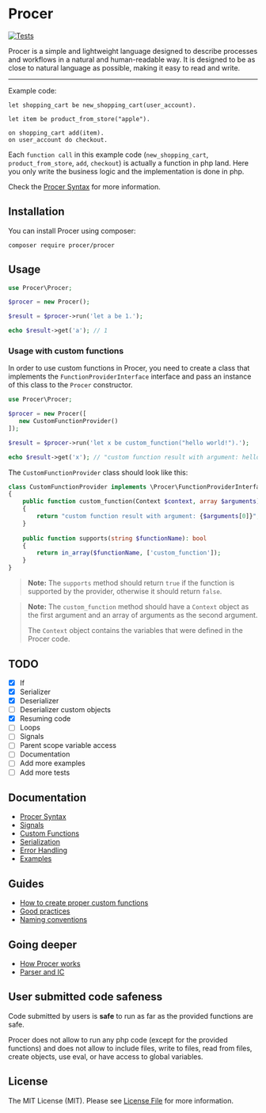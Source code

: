 # Procer

[![Tests](https://github.com/karboosx/procer/actions/workflows/tests.yml/badge.svg)](https://github.com/karboosx/procer/actions/workflows/tests.yml)

Procer is a simple and lightweight language designed to describe processes and workflows in a natural and human-readable way. 
It is designed to be as close to natural language as possible, making it easy to read and write.

----

Example code:
```
let shopping_cart be new_shopping_cart(user_account).

let item be product_from_store("apple").

on shopping_cart add(item).
on user_account do checkout.
```
Each `function call` in this example code (`new_shopping_cart`, `product_from_store`, `add`, `checkout`) is actually a function in php land. 
Here you only write the business logic and the implementation is done in php.

Check the [Procer Syntax](docs/syntax.md) for more information.

## Installation

You can install Procer using composer:

```
composer require procer/procer
```

## Usage

```php
use Procer\Procer;

$procer = new Procer();

$result = $procer->run('let a be 1.');

echo $result->get('a'); // 1
```

### Usage with custom functions
In order to use custom functions in Procer, you need to create a class that implements the `FunctionProviderInterface` interface and pass an instance of this class to the `Procer` constructor.

```php
use Procer\Procer;

$procer = new Procer([
   new CustomFunctionProvider()
]);

$result = $procer->run('let x be custom_function("hello world!").');

echo $result->get('x'); // "custom function result with argument: hello world!"
```

The `CustomFunctionProvider` class should look like this:

```php
class CustomFunctionProvider implements \Procer\FunctionProviderInterface
{
    public function custom_function(Context $context, array $arguments): string
    {
        return "custom function result with argument: {$arguments[0]}";
    }
    
    public function supports(string $functionName): bool
    {
        return in_array($functionName, ['custom_function']);
    }
}
```

> **Note:** The `supports` method should return `true` if the function is supported by the provider, otherwise it should return `false`.

> **Note:** The `custom_function` method should have a `Context` object as the first argument and an array of arguments as the second argument.
> 
> The `Context` object contains the variables that were defined in the Procer code.

## TODO
- [X] If
- [X] Serializer
- [X] Deserializer
- [ ] Deserializer custom objects
- [X] Resuming code
- [ ] Loops
- [ ] Signals
- [ ] Parent scope variable access
- [ ] Documentation
- [ ] Add more examples
- [ ] Add more tests

## Documentation

- [Procer Syntax](docs/syntax.md)
- [Signals](docs/signals.md)
- [Custom Functions](docs/custom_functions.md)
- [Serialization](docs/serialization.md)
- [Error Handling](docs/error_handling.md)
- [Examples](docs/examples.md)

## Guides
- [How to create proper custom functions](docs/guides/custom_functions.md#how-to-create-proper-custom-functions)
- [Good practices](docs/guides/good_practices.md)
- [Naming conventions](docs/guides/naming_conventions.md)

## Going deeper
- [How Procer works](docs/how_it_works.md)
- [Parser and IC](docs/parser_and_ic.md)

## User submitted code safeness
Code submitted by users is **safe** to run as far as the provided functions are safe.

Procer does not allow to run any php code (except for the provided functions) and does not allow to include files, write to files, read from files, create objects, use eval, or have access to global variables.

## License

The MIT License (MIT). Please see [License File](LICENSE) for more information.
